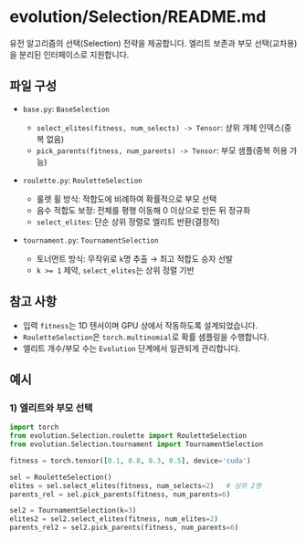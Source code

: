 # evolution/Selection/README.md

유전 알고리즘의 선택(Selection) 전략을 제공합니다. 엘리트 보존과 부모 선택(교차용)을 분리된 인터페이스로 지원합니다.

## 파일 구성

- `base.py`: `BaseSelection`
  - `select_elites(fitness, num_selects) -> Tensor`: 상위 개체 인덱스(중복 없음)
  - `pick_parents(fitness, num_parents) -> Tensor`: 부모 샘플(중복 허용 가능)

- `roulette.py`: `RouletteSelection`
  - 룰렛 휠 방식: 적합도에 비례하여 확률적으로 부모 선택
  - 음수 적합도 보정: 전체를 평행 이동해 0 이상으로 만든 뒤 정규화
  - `select_elites`: 단순 상위 정렬로 엘리트 반환(결정적)

- `tournament.py`: `TournamentSelection`
  - 토너먼트 방식: 무작위로 `k`명 추출 → 최고 적합도 승자 선발
  - `k >= 1` 제약, `select_elites`는 상위 정렬 기반

## 참고 사항

- 입력 `fitness`는 1D 텐서이며 GPU 상에서 작동하도록 설계되었습니다.
- `RouletteSelection`은 `torch.multinomial`로 확률 샘플링을 수행합니다.
- 엘리트 개수/부모 수는 `Evolution` 단계에서 일관되게 관리합니다.

## 예시

### 1) 엘리트와 부모 선택

```python
import torch
from evolution.Selection.roulette import RouletteSelection
from evolution.Selection.tournament import TournamentSelection

fitness = torch.tensor([0.1, 0.8, 0.3, 0.5], device='cuda')

sel = RouletteSelection()
elites = sel.select_elites(fitness, num_selects=2)   # 상위 2명
parents_rel = sel.pick_parents(fitness, num_parents=6)

sel2 = TournamentSelection(k=3)
elites2 = sel2.select_elites(fitness, num_elites=2)
parents_rel2 = sel2.pick_parents(fitness, num_parents=6)
```

